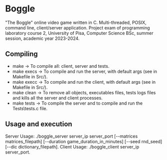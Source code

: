 # Boggle
"The Boggle" online video game written in C. Multi-threaded, POSIX, command line, client/server application. Project exam of programming laboratory course 2, University of Pisa, Computer Science BSc, summer session, academic year 2023-2024.

## Compiling
- make -> To compile all: client, server and tests.
- make execs -> To compile and run the server, with default args (see in Makefile in Src/).
- make execc -> To compile and run the client, with default args (see in Makefile in Src/).
- make clean -> To remove all objects, executables files, tests logs files and kills all the server and client processes.
- make tests -> To compile the server and to compile and run the Tests\tests.c file.

## Usage and execution
Server Usage: ./boggle_server server_ip server_port [--matrices matrices_filepath] [--duration game_duration_in_minutes] [--seed rnd_seed] [--dic dictionary_filepath].
Client Usage: ./boggle_client server_ip server_port.

